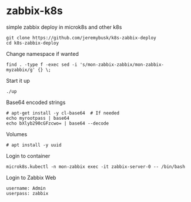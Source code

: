 # zabbix-k8s
simple zabbix deploy in microk8s and other k8s 

```
git clone https://github.com/jeremybusk/k8s-zabbix-deploy
cd k8s-zabbix-deploy
```

Change namespace if wanted
```
find . -type f -exec sed -i 's/mon-zabbix-zabbix/mon-zabbix-myzabbix/g' {} \;
```
Start it up
```
./up
```

Base64 encoded strings
```
# apt-get install -y cl-base64  # If needed
echo myrootpass | base64
echo bXlyb290cGFzcwo= | base64 --decode
```

Volumes
```
# apt install -y uuid
```

Login to container
```
microk8s.kubectl -n mon-zabbix exec -it zabbix-server-0 -- /bin/bash
```

Login to Zabbix Web
```
username: Admin
userpass: zabbix
```
